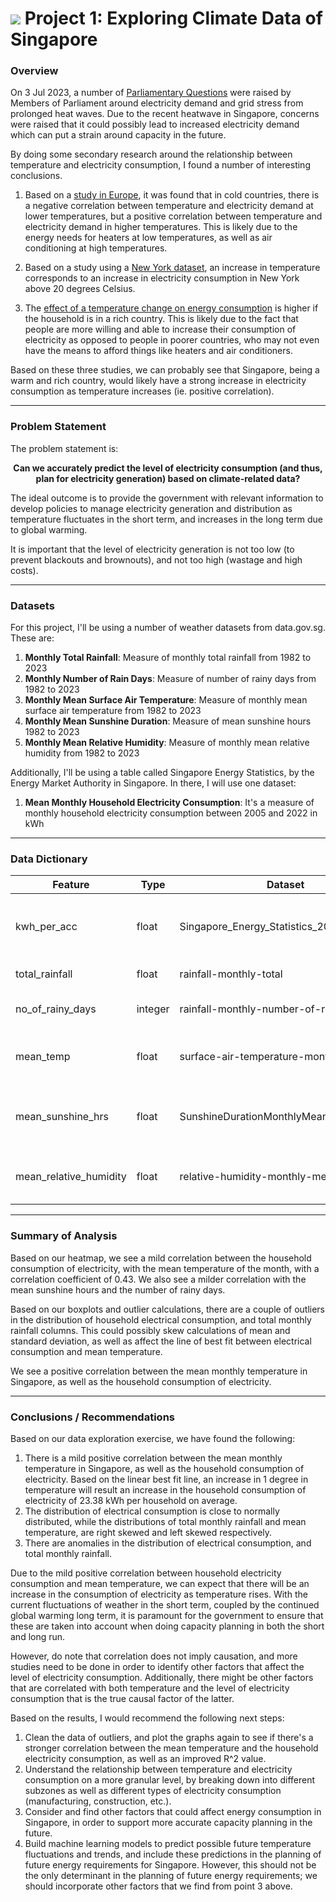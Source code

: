 # ![](https://ga-dash.s3.amazonaws.com/production/assets/logo-9f88ae6c9c3871690e33280fcf557f33.png) Project 1: Exploring Climate Data of Singapore

### Overview

On 3 Jul 2023, a number of [Parliamentary Questions](https://www.mti.gov.sg/Newsroom/Parliamentary-Replies/2023/07/Written-reply-to-to-PQs-on-electricity-demand-and-grid-stress-from-prolonged-heat-wave) were raised by Members of Parliament around electricity demand and grid stress from prolonged heat waves. Due to the recent heatwave in Singapore, concerns were raised that it could possibly lead to increased electricity demand which can put a strain around capacity in the future.

By doing some secondary research around the relationship between temperature and electricity consumption, I found a number of interesting conclusions.

1. Based on a [study in Europe](https://www.semanticscholar.org/paper/The-non-linear-link-between-electricity-consumption-Bessec-Fouquau/2356f1a1e05054663df634f1d389967ff76af752), it was found that in cold countries, there is a negative correlation between temperature and electricity demand at lower temperatures, but a positive correlation between temperature and electricity demand in higher temperatures. This is likely due to the energy needs for heaters at low temperatures, as well as air conditioning at high temperatures.

2. Based on a study using a [New York dataset](https://ietresearch.onlinelibrary.wiley.com/doi/10.1049/gtd2.12409), an increase in temperature corresponds to an increase in electricity consumption in New York above 20 degrees Celsius.

3. The [effect of a temperature change on energy consumption](https://www.ifw-kiel.de/fileadmin/Dateiverwaltung/IfW-Publications/Sebastian_Petrick/the-impact-of-temperature-changes-on-residential-energy-consumption/the-impact-of-temperature-changes-on-residential-energy-consumption.pdf) is higher if the household is in a rich country. This is likely due to the fact that people are more willing and able to increase their consumption of electricity as opposed to people in poorer countries, who may not even have the means to afford things like heaters and air conditioners.

Based on these three studies, we can probably see that Singapore, being a warm and rich country, would likely have a strong increase in electricity consumption as temperature increases (ie. positive correlation).

---
### Problem Statement

The problem statement is:
**<center>Can we accurately predict the level of electricity consumption (and thus, plan for electricity generation) based on climate-related data?</center>**

The ideal outcome is to provide the government with relevant information to develop policies to manage electricity generation and distribution as temperature fluctuates in the short term, and increases in the long term due to global warming.

It is important that the level of electricity generation is not too low (to prevent blackouts and brownouts), and not too high (wastage and high costs).

---
### Datasets

For this project, I'll be using a number of weather datasets from data.gov.sg. These are:
1. **Monthly Total Rainfall**: Measure of monthly total rainfall from 1982 to 2023
2. **Monthly Number of Rain Days**: Measure of number of rainy days from 1982 to 2023
3. **Monthly Mean Surface Air Temperature**: Measure of monthly mean surface air temperature from 1982 to 2023
4. **Monthly Mean Sunshine Duration**: Measure of mean sunshine hours 1982 to 2023
5. **Monthly Mean Relative Humidity**: Measure of monthly mean relative humidity from 1982 to 2023

Additionally, I'll be using a table called Singapore Energy Statistics, by the Energy Market Authority in Singapore. In there, I will use one dataset:
1. **Mean Monthly Household Electricity Consumption**: It's a measure of monthly household electricity consumption between 2005 and 2022 in kWh

---

### Data Dictionary

|Feature|Type|Dataset|Description|
|---|---|---|---|
|kwh_per_acc|float|Singapore_Energy_Statistics_2022|Average Monthly Household Electricity Consumption| 
|total_rainfall|float|rainfall-monthly-total|Total rainfall in mm| 
|no_of_rainy_days|integer|rainfall-monthly-number-of-rain-days|Monthly number of rain days| 
|mean_temp|float|surface-air-temperature-monthly-mean|Monthly mean surface air temperature| 
|mean_sunshine_hrs|float|SunshineDurationMonthlyMeanDailyDuration|Monthly mean sunshine hours per day| 
|mean_relative_humidity|float|relative-humidity-monthly-mean|Monthly mean relative humidity| 


---

### Summary of Analysis

Based on our heatmap, we see a mild correlation between the household consumption of electricity, with the mean temperature of the month, with a correlation coefficient of 0.43. We also see a milder correlation with the mean sunshine hours and the number of rainy days.

Based on our boxplots and outlier calculations, there are a couple of outliers in the distribution of household electrical consumption, and total monthly rainfall columns. This could possibly skew calculations of mean and standard deviation, as well as affect the line of best fit between electrical consumption and mean temperature.

We see a positive correlation between the mean monthly temperature in Singapore, as well as the household consumption of electricity.

---

### Conclusions / Recommendations

Based on our data exploration exercise, we have found the following:
1. There is a mild positive correlation between the mean monthly temperature in Singapore, as well as the household consumption of electricity. Based on the linear best fit line, an increase in 1 degree in temperature will result an increase in the household consumption of electricity of 23.38 kWh per household on average.
2. The distribution of electrical consumption is close to normally distributed, while the distributions of total monthly rainfall and mean temperature, are right skewed and left skewed respectively.
3. There are anomalies in the distribution of electrical consumption, and total monthly rainfall.

Due to the mild positive correlation between household electricity consumption and mean temperature, we can expect that there will be an increase in the consumption of electricity as temperature rises. With the current fluctuations of weather in the short term, coupled by the continued global warming long term, it is paramount for the government to ensure that these are taken into account when doing capacity planning in both the short and long run.

However, do note that correlation does not imply causation, and more studies need to be done in order to identify other factors that affect the level of electricity consumption. Additionally, there might be other factors that are correlated with both temperature and the level of electricity consumption that is the true causal factor of the latter.

Based on the results, I would recommend the following next steps:
1. Clean the data of outliers, and plot the graphs again to see if there's a stronger correlation between the mean temperature and the household electricity consumption, as well as an improved R^2 value.
2. Understand the relationship between temperature and electricity consumption on a more granular level, by breaking down into different subzones as well as different types of electricity consumption (manufacturing, construction, etc.).
3. Consider and find other factors that could affect energy consumption in Singapore, in order to support more accurate capacity planning in the future.
4. Build machine learning models to predict possible future temperature fluctuations and trends, and include these predictions in the planning of future energy requirements for Singapore. However, this should not be the only determinant in the planning of future energy requirements; we should incorporate other factors that we find from point 3 above.